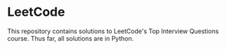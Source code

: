 # LeetCode

This repository contains solutions to LeetCode's Top Interview Questions course. Thus far, all solutions are in Python. 